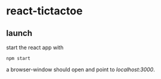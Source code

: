 # react-tictactoe

## launch

start the react app with

    npm start
    
a browser-window should open and point to _localhost:3000_.


